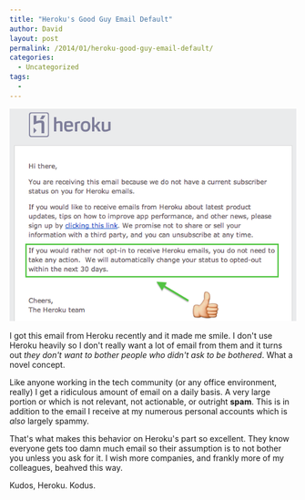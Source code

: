 ```yaml
---
title: "Heroku's Good Guy Email Default"
author: David
layout: post
permalink: /2014/01/heroku-good-guy-email-default/
categories:
  - Uncategorized
tags:
  -
---
```

![Heroku opt-out default](assets/post-images/heroku-opt-out-default.png)

I got this email from Heroku recently and it made me smile. I don't use Heroku heavily so I don't really want a lot of email from them and it turns out _they don't want to bother people who didn't ask to be bothered_. What a novel concept.

<!--more-->

Like anyone working in the tech community (or any office environment, really) I get a ridiculous amount of email on a daily basis. A very large portion or which is not relevant, not actionable, or outright **spam**. This is in addition to the email I receive at my numerous personal accounts which is _also_ largely spammy.

That's what makes this behavior on Heroku's part so excellent. They know everyone gets too damn much email so their assumption is to not bother you unless you ask for it. I wish more companies, and frankly more of my colleagues, beahved this way.

Kudos, Heroku. Kodus.
